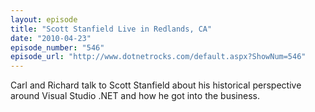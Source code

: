 ```yaml
---
layout: episode
title: "Scott Stanfield Live in Redlands, CA"
date: "2010-04-23"
episode_number: "546"
episode_url: "http://www.dotnetrocks.com/default.aspx?ShowNum=546"
---
```


Carl and Richard talk to Scott Stanfield about his historical perspective around Visual Studio .NET and how he got into the business.
